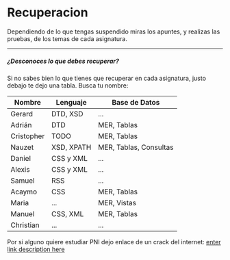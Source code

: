 # Recuperacion

Dependiendo de lo que tengas suspendido miras los apuntes, y realizas las pruebas, de los temas de cada asignatura.

 ---

 ##### ¿Desconoces lo que debes recuperar?

 Si no sabes bien lo que tienes que recuperar en cada asignatura, justo debajo te dejo una tabla.
 Busca tu nombre:

 |Nombre|Lenguaje|Base de Datos|
 |------|--------|-------------|
 |Gerard|DTD, XSD|...|
 |Adrián|DTD|MER, Tablas|
 |Cristopher|TODO|MER, Tablas|
 |Nauzet|XSD, XPATH|MER, Tablas, Consultas|
 |Daniel|CSS y XML|...|
 |Alexis|CSS y XML|...|
 |Samuel|RSS|...|
 |Acaymo|CSS|MER, Tablas|
 |Maria|...|MER, Vistas|
 |Manuel|CSS, XML|MER, Tablas|
 |Christian|...|...|

Por si alguno quiere estudiar PNI dejo enlace de un crack del internet:
[enter link description here](https://www.youtube.com/@eliezer.deleon)
